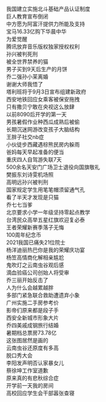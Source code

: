 我国建立实施北斗基础产品认证制度  
巨人教育宣布倒闭  
中方愿为阿富汗提供力所能及支持  
宝马16.33亿购下华晨中华  
为爱觉醒  
腾讯放弃音乐版权独家授权权利  
孙兴被判死刑  
被全世界禁养的猫  
男子买到9天后生产的月饼  
乔二强孙小茉离婚  
谢谢大师我悟了  
塔利班将于9月3日宣布组建新政府  
西安地铁回应女乘客被保安拖拽  
只有撒贝宁敢在央视这么放肆  
以前8090后开学的第一天  
男孩暑假作业种西瓜成熟后被偷  
长期沉迷网游改变孩子大脑结构  
王胖子社交nb症  
小伙徒步西藏遇棕熊民房内躲雨  
爸妈每天早起准备的便当  
重庆四人自驾游失联7天  
500余名天安门广场卫士退役向国旗敬礼  
樊振东刘诗雯机场照  
高明远孙兴被判刑  
国家规定学生用笔笔帽须留通气孔  
看了半天才发现是只猫  
乔七七当爹  
北京要求小学一年级坚持零起点教学  
台湾民众高举五星红旗欢迎复必泰  
王者荣耀新赛季落子无悔  
100周年纪念币  
2021我国已痛失21位院士  
杨洋迪丽热巴你是我的荣耀庆功宴  
杨笠高情商化解相亲尴尬  
鬼吹灯之云南虫谷观后感  
滴血验癌公司创始人将受审  
乔三丽开始反击了  
人为什么会越累越胖  
多部门紧急联合救助遭遗弃小象  
广州实施二手房参考价  
影帝们原来都是段子手  
西安全新城市形象大片  
乔四美戚成钢旅行结婚  
暑期档总票房73.78亿  
这张图居然是画的  
云南虫谷还原度有多高  
脱口秀大会  
李阳发声明否认家暴女儿  
蔡徐坤工作室道歉  
原来真的有悲秋综合症  
开学前一天我的房间  
高校回应学生会干部嚣张查寝  
